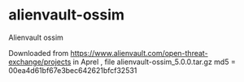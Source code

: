 alienvault-ossim
================

Alienvault ossim

Downloaded from https://www.alienvault.com/open-threat-exchange/projects in Aprel , file alienvault-ossim_5.0.0.tar.gz md5 = 00ea4d61bf67e3bec642621bfcf32531

